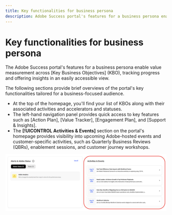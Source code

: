 ```yaml
---
title: Key functionalities for business persona
description: Adobe Success portal's features for a business persona enable value measurement across key business objectives, tracking progress and offering insights in an easily accessible view.
---
```


# Key functionalities for business persona

The Adobe Success portal's features for a business persona enable value measurement across [Key Business Objectives] (KBO), tracking progress and offering insights in an easily accessible view. 

The following sections provide brief overviews of the portal's key functionalities tailored for a business-focused audience.

* At the top of the homepage, you'll find your list of KBOs along with their associated activities and accelerators and statuses.
* The left-hand navigation panel provides quick access to key features such as [Action Plan], [Value Tracker], [Engagement Plan], and [Support & Insights].
* The **[!UICONTROL Activities & Events]** section on the portal's homepage provides visibility into upcoming Adobe-hosted events and customer-specific activities, such as Quarterly Business Reviews (QBRs), enablement sessions, and customer journey workshops.

![activities-and-events](/help/adobe-success-portal/assets/activities-and-events.png)
